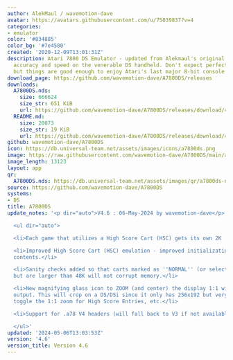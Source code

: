 ```yaml
---
author: AlekMaul / wavemotion-dave
avatar: https://avatars.githubusercontent.com/u/75039837?v=4
categories:
- emulator
color: '#834885'
color_bg: '#7e4580'
created: '2020-12-09T13:01:31Z'
description: Atari 7800 DS Emulator - updated from Alekmaul's original. Striving for
  accuracy and speed on the venerable DS handheld. Don't expect perfect emulation
  but things are good enough to enjoy Atari's last major 8-bit console.
download_page: https://github.com/wavemotion-dave/A7800DS/releases
downloads:
  A7800DS.nds:
    size: 666624
    size_str: 651 KiB
    url: https://github.com/wavemotion-dave/A7800DS/releases/download/4.6/A7800DS.nds
  README.md:
    size: 20073
    size_str: 19 KiB
    url: https://github.com/wavemotion-dave/A7800DS/releases/download/4.6/README.md
github: wavemotion-dave/A7800DS
icon: https://db.universal-team.net/assets/images/icons/a7800ds.png
image: https://raw.githubusercontent.com/wavemotion-dave/A7800DS/main/arm9/gfx/bgTop.png
image_length: 13123
layout: app
qr:
  A7800DS.nds: https://db.universal-team.net/assets/images/qr/a7800ds-nds.png
source: https://github.com/wavemotion-dave/A7800DS
systems:
- DS
title: A7800DS
update_notes: '<p dir="auto">V4.6 : 06-May-2024 by wavemotion-dave</p>

  <ul dir="auto">

  <li>Each game that utilizes a High Score Cart (HSC) gets its own 2K .hsc file</li>

  <li>Improved High Score Cart (HSC) emulation - improved initialization of the SRAM
  contents.</li>

  <li>Sanity checks added so that carts marked as ''NORMAL'' (or selected as such)
  but are larger than 48K will not corrupt memory.</li>

  <li>New magnifying glass icon to ZOOM (and center) the display 1:1 with real 7800
  output. This will crop on a DS/DSi since it only has 256x192 but very useful to
  toggle the 1:1 zoom for High Score Entries, etc.</li>

  <li>Support for .a78 V4 headers (will fall back to V3 if not available)</li>

  </ul>'
updated: '2024-05-06T13:03:53Z'
version: '4.6'
version_title: Version 4.6
---
```

